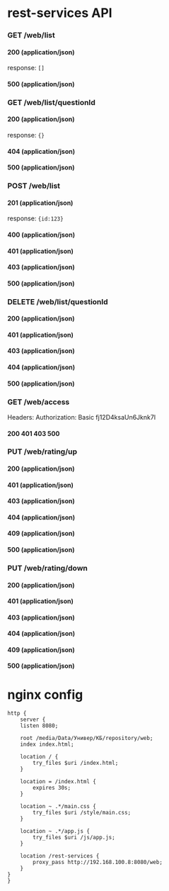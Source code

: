 # rest-services API

### GET /web/list
#### 200 (application/json)
response: `[]`
#### 500 (application/json)

### GET /web/list/questionId
#### 200 (application/json)
response: `{}`
#### 404 (application/json)
#### 500 (application/json)

### POST /web/list
#### 201 (application/json)
response: `{id:123}`
#### 400 (application/json)
#### 401 (application/json)
#### 403 (application/json)
#### 500 (application/json)

### DELETE /web/list/questionId
#### 200 (application/json)
#### 401 (application/json)
#### 403 (application/json)
#### 404 (application/json)
#### 500 (application/json)

### GET /web/access
Headers: Authorization: Basic fj12D4ksaUn6Jknk7l
#### 200 401 403 500

### PUT /web/rating/up
#### 200 (application/json)
#### 401 (application/json)
#### 403 (application/json)
#### 404 (application/json)
#### 409 (application/json)
#### 500 (application/json)

### PUT /web/rating/down
#### 200 (application/json)
#### 401 (application/json)
#### 403 (application/json)
#### 404 (application/json)
#### 409 (application/json)
#### 500 (application/json)

# nginx config
    http {
        server {
        listen 8080;

        root /media/Data/Универ/КБ/repository/web;
        index index.html;

        location / {
            try_files $uri /index.html;
        }

        location = /index.html {
            expires 30s;
        }

        location ~ .*/main.css {
            try_files $uri /style/main.css;
        }

        location ~ .*/app.js {
            try_files $uri /js/app.js;
        }

        location /rest-services {
            proxy_pass http://192.168.100.8:8080/web;
        }
    }
    }
